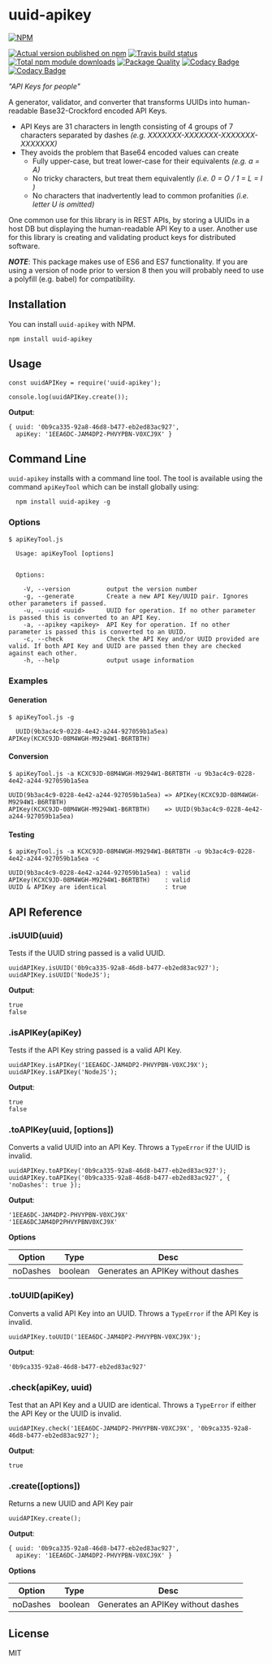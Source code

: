 # uuid-apikey

[![NPM](https://nodei.co/npm/uuid-apikey.png?downloads=true)](https://nodei.co/npm/uuid-apikey/)

[![Actual version published on npm](http://img.shields.io/npm/v/uuid-apikey.svg)](https://www.npmjs.org/package/uuid-apikey)
[![Travis build status](https://travis-ci.org/chronosis/uuid-apikey.svg)](https://www.npmjs.org/package/uuid-apikey)
[![Total npm module downloads](http://img.shields.io/npm/dt/uuid-apikey.svg)](https://www.npmjs.org/package/uuid-apikey)
[![Package Quality](http://npm.packagequality.com/shield/uuid-apikey.svg)](http://packagequality.com/#?package=uuid-apikey)
[![Codacy Badge](https://api.codacy.com/project/badge/Grade/6c4ea28976c54c0493f8c0a4e742a95a)](https://www.codacy.com/app/chronosis/uuid-apikey?utm_source=github.com&amp;utm_medium=referral&amp;utm_content=chronosis/uuid-apikey&amp;utm_campaign=Badge_Grade)
[![Codacy Badge](https://api.codacy.com/project/badge/Coverage/6c4ea28976c54c0493f8c0a4e742a95a)](https://www.codacy.com/app/chronosis/uuid-apikey?utm_source=github.com&utm_medium=referral&utm_content=chronosis/uuid-apikey&utm_campaign=Badge_Coverage)

*"API Keys for people"*

A generator, validator, and converter that transforms UUIDs into human-readable Base32-Crockford encoded API Keys.

 * API Keys are 31 characters in length consisting of 4 groups of 7 characters separated by dashes *(e.g. XXXXXXX-XXXXXXX-XXXXXXX-XXXXXXX)*
 * They avoids the problem that Base64 encoded values can create
   * Fully upper-case, but treat lower-case for their equivalents *(e.g. a = A)*
   * No tricky characters, but treat them equivalently *(i.e. 0 = O / 1 = L = I )*
   * No characters that inadvertently lead to common profanities *(i.e. letter U is omitted)*

One common use for this library is in REST APIs, by storing a UUIDs in a host DB but displaying the human-readable API Key to a user.
Another use for this library is creating and validating product keys for distributed software.

***NOTE***: This package makes use of ES6 and ES7 functionality. If you are using a version of node prior to version 8 then you will probably need to use a polyfill (e.g. babel) for compatibility.

## Installation
You can install `uuid-apikey` with NPM.
```shell
npm install uuid-apikey
```
## Usage
```es2016
const uuidAPIKey = require('uuid-apikey');

console.log(uuidAPIKey.create());
```
**Output**:
```
{ uuid: '0b9ca335-92a8-46d8-b477-eb2ed83ac927',
  apiKey: '1EEA6DC-JAM4DP2-PHVYPBN-V0XCJ9X' }
```

## Command Line
`uuid-apikey` installs with a command line tool. The tool is available using the command `apiKeyTool` which can be install globally using:

```
  npm install uuid-apikey -g
```

### Options
```shell
$ apiKeyTool.js

  Usage: apiKeyTool [options]


  Options:

    -V, --version          output the version number
    -g, --generate         Create a new API Key/UUID pair. Ignores other parameters if passed.
    -u, --uuid <uuid>      UUID for operation. If no other parameter is passed this is converted to an API Key.
    -a, --apikey <apikey>  API Key for operation. If no other parameter is passed this is converted to an UUID.
    -c, --check            Check the API Key and/or UUID provided are valid. If both API Key and UUID are passed then they are checked against each other.
    -h, --help             output usage information
```

### Examples
#### Generation
```shell
$ apiKeyTool.js -g

  UUID(9b3ac4c9-0228-4e42-a244-927059b1a5ea)
APIKey(KCXC9JD-08M4WGH-M9294W1-B6RTBTH)
```
#### Conversion
```shell
$ apiKeyTool.js -a KCXC9JD-08M4WGH-M9294W1-B6RTBTH -u 9b3ac4c9-0228-4e42-a244-927059b1a5ea

UUID(9b3ac4c9-0228-4e42-a244-927059b1a5ea) => APIKey(KCXC9JD-08M4WGH-M9294W1-B6RTBTH)
APIKey(KCXC9JD-08M4WGH-M9294W1-B6RTBTH)    => UUID(9b3ac4c9-0228-4e42-a244-927059b1a5ea)
```

#### Testing
```shell
$ apiKeyTool.js -a KCXC9JD-08M4WGH-M9294W1-B6RTBTH -u 9b3ac4c9-0228-4e42-a244-927059b1a5ea -c

UUID(9b3ac4c9-0228-4e42-a244-927059b1a5ea) : valid
APIKey(KCXC9JD-08M4WGH-M9294W1-B6RTBTH)    : valid
UUID & APIKey are identical                : true
```

## API Reference

### .isUUID(uuid)
Tests if the UUID string passed is a valid UUID.
```es2016
uuidAPIKey.isUUID('0b9ca335-92a8-46d8-b477-eb2ed83ac927');
uuidAPIKey.isUUID('NodeJS');
```
**Output**:
```
true
false
```

### .isAPIKey(apiKey)
Tests if the API Key string passed is a valid API Key.
```es2016
uuidAPIKey.isAPIKey('1EEA6DC-JAM4DP2-PHVYPBN-V0XCJ9X');
uuidAPIKey.isAPIKey('NodeJS');
```
**Output**:
```
true
false
```

### .toAPIKey(uuid, [options])
Converts a valid UUID into an API Key. Throws a `TypeError` if the UUID is invalid.
```es2016
uuidAPIKey.toAPIKey('0b9ca335-92a8-46d8-b477-eb2ed83ac927');
uuidAPIKey.toAPIKey('0b9ca335-92a8-46d8-b477-eb2ed83ac927', { 'noDashes': true });
```
**Output**:
```
'1EEA6DC-JAM4DP2-PHVYPBN-V0XCJ9X'
'1EEA6DCJAM4DP2PHVYPBNV0XCJ9X'
```
**Options**

| Option | Type | Desc |
| ------ | ---- | ---- |
| noDashes | boolean | Generates an APIKey without dashes |

### .toUUID(apiKey)
Converts a valid API Key into an UUID. Throws a `TypeError` if the API Key is invalid.
```es2016
uuidAPIKey.toUUID('1EEA6DC-JAM4DP2-PHVYPBN-V0XCJ9X');
```
**Output**:
```
'0b9ca335-92a8-46d8-b477-eb2ed83ac927'
```

### .check(apiKey, uuid)
Test that an API Key and a UUID are identical. Throws a `TypeError` if either the API Key or the UUID is invalid.
```es2016
uuidAPIKey.check('1EEA6DC-JAM4DP2-PHVYPBN-V0XCJ9X', '0b9ca335-92a8-46d8-b477-eb2ed83ac927');
```
**Output**:
```
true
```

### .create([options])
Returns a new UUID and API Key pair
```es2016
uuidAPIKey.create();
```
**Output**:
```
{ uuid: '0b9ca335-92a8-46d8-b477-eb2ed83ac927',
  apiKey: '1EEA6DC-JAM4DP2-PHVYPBN-V0XCJ9X' }
```
**Options**

| Option | Type | Desc |
| ------ | ---- | ---- |
| noDashes | boolean | Generates an APIKey without dashes |

## License
MIT
